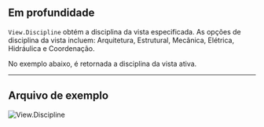 ## Em profundidade
`View.Discipline` obtém a disciplina da vista especificada. As opções de disciplina da vista incluem: Arquitetura, Estrutural, Mecânica, Elétrica, Hidráulica e Coordenação.

No exemplo abaixo, é retornada a disciplina da vista ativa.
___
## Arquivo de exemplo

![View.Discipline](./Revit.Elements.Views.View.Discipline_img.jpg)
